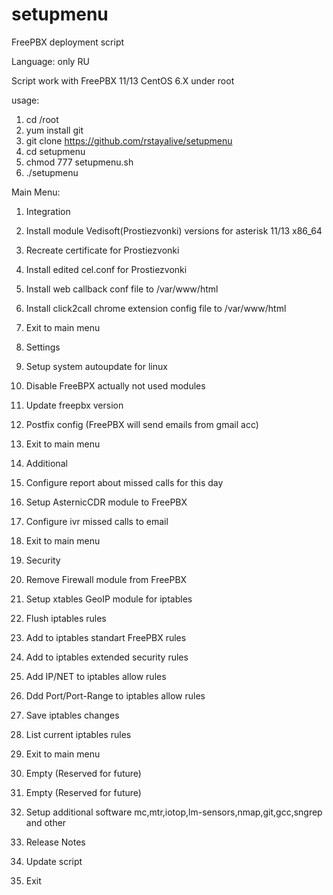 # setupmenu
FreePBX deployment script

Language: only RU

Script work with FreePBX 11/13 CentOS 6.X under root

usage:
1. cd /root
2. yum install git
3. git clone https://github.com/rstayalive/setupmenu
4. cd setupmenu
5. chmod 777 setupmenu.sh
6. ./setupmenu

Main Menu:
1. Integration

1. Install module Vedisoft(Prostiezvonki) versions for asterisk 11/13 x86_64
2. Recreate certificate for Prostiezvonki
3. Install edited cel.conf for Prostiezvonki
4. Install web callback conf file to /var/www/html
5. Install click2call chrome extension config file to /var/www/html
0. Exit to main menu

2. Settings

1. Setup system autoupdate for linux
2. Disable FreeBPX actually not used modules
3. Update freepbx version
4. Postfix config (FreePBX will send emails from gmail acc)
0. Exit to main menu

3. Additional

1. Configure report about missed calls for this day
2. Setup AsternicCDR module to FreePBX
3. Configure ivr missed calls to email
0. Exit to main menu

4. Security

1. Remove Firewall module from FreePBX
2. Setup xtables GeoIP module for iptables
3. Flush iptables rules
4. Add to iptables standart FreePBX rules
5. Add to iptables extended security rules
6. Add IP/NET to iptables allow rules
7. Ddd Port/Port-Range to iptables allow rules
8. Save iptables changes
9. List current iptables rules
0. Exit to main menu

5. Empty (Reserved for future)
6. Empty (Reserved for future)

7. Setup additional software
mc,mtr,iotop,lm-sensors,nmap,git,gcc,sngrep and other

8. Release Notes
9. Update script
0. Exit
